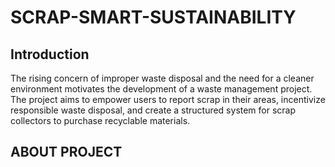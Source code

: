 <h1>SCRAP-SMART-SUSTAINABILITY</h1>

<h2>Introduction</h2>

<p>The rising concern of improper waste disposal and the need for a cleaner environment motivates the development of a waste management project. The project aims to empower users to report scrap in their areas, incentivize responsible waste disposal, and create a structured system for scrap collectors to purchase recyclable materials.
</p>

<h2>ABOUT PROJECT</h2>
